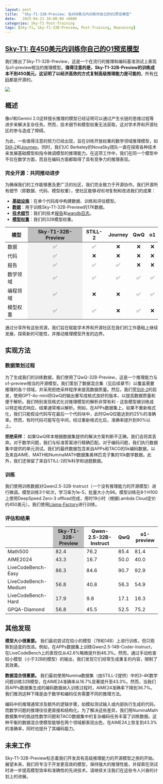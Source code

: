 ```yaml
---
layout: post
title:  "Sky-T1-32B-Preview: 在450美元内训练你自己的O1预览模型"
date:   2025-04-21 10:00:00 +0800
categories: Sky-T1 Post-Training
tags: [Sky-T1, Sky-T1-32B-Preview, Post-Training, Reasoning]
---
```


## [Sky-T1: 在450美元内训练你自己的O1预览模型](https://novasky-ai.github.io/posts/sky-t1/)

我们推出了Sky-T1-32B-Preview，这是一个在流行的推理和编码基准测试上表现与o1-preview相当的推理模型。**值得注意的是，Sky-T1-32B-Preview的训练成本不到450美元，这证明了以经济高效的方式复制高级推理能力是可能的**。所有[代码](https://github.com/NovaSky-AI/SkyThought)都是开源的。

![](/images/2025/Sky-T1/Sky-T1-pipeline.jpg)

## 概述
像o1和Gemini 2.0这样擅长推理的模型已经证明可以通过产生长链的思维过程等进步来解决复杂任务。然而，技术细节和模型权重无法获取，这对学术界和开源社区的参与造成了障碍。

为此，一些值得注意的努力已经出现，旨在训练开放权重的数学领域推理模型，如[Still-2](https://arxiv.org/abs/2412.09413)和[Journey](https://arxiv.org/abs/2411.16489)。同时，我们UC Berkeley的NovaSky团队一直在探索各种技术来发展基础模型和指令微调模型的推理能力。在这项工作中，我们在同一个模型中不仅在数学方面，而且在编码方面都取得了具有竞争力的推理表现。

### 完全开源：共同推动进步
为确保我们的工作能够惠及更广泛的社区，我们完全致力于开源协作。我们开源所有细节（即数据、代码、模型权重），使社区能够*轻松地*复制和改进我们的成果：
- [**基础设施**](https://github.com/NovaSky-AI/SkyThought)：在单个代码库中构建数据、训练和评估模型。
- [**数据**](https://github.com/NovaSky-AI/SkyThought)：用于训练Sky-T1-32B-Preview的17K数据。
- [**技术细节**](https://novasky-ai.github.io/posts/sky-t1)：我们的技术[报告](https://novasky-ai.github.io/posts/sky-t1/)和[wandb日志](https://api.wandb.ai/links/sky-posttraining-uc-berkeley/wjg3sybl)。
- [**模型权重**](https://huggingface.co/NovaSky-AI)：我们的32B模型权重。

<table>
  <thead>
    <tr>
      <th>模型</th>
      <th style="background-color: #bfbfbf;"><div align="center">Sky-T1-32B-Preview</div></th>
      <th><div align="center">STILL-2</div></th>
      <th><div align="center">Journey</div></th>
      <th><div align="center">QwQ</div></th>
      <th><div align="center">o1</div></th>
    </tr>
  </thead>
  <tbody>
    <tr>
      <td>数据</td>
      <td style="background-color: #f2f2f2;"><div align="center">✅</div></td>
      <td><div align="center">✅</div></td>
      <td><div align="center">❌</div></td>
      <td><div align="center">❌</div></td>
      <td><div align="center">❌</div></td>
    </tr>
    <tr>
      <td>代码</td>
      <td style="background-color: #f2f2f2;"><div align="center">✅</div></td>
      <td><div align="center">❌</div></td>
      <td><div align="center">❌</div></td>
      <td><div align="center">❌</div></td>
      <td><div align="center">❌</div></td>
    </tr>
    <tr>
      <td>报告</td>
      <td style="background-color: #f2f2f2;"><div align="center">✅</div></td>
      <td><div align="center">✅</div></td>
      <td><div align="center">✅</div></td>
      <td><div align="center">❌</div></td>
      <td><div align="center">❌</div></td>
    </tr>
    <tr>
      <td>数学领域</td>
      <td style="background-color: #f2f2f2;"><div align="center">✅</div></td>
      <td><div align="center">✅</div></td>
      <td><div align="center">✅</div></td>
      <td><div align="center">✅</div></td>
      <td><div align="center">✅</div></td>
    </tr>
    <tr>
      <td>编程领域</td>
      <td style="background-color: #f2f2f2;"><div align="center">✅</div></td>
      <td><div align="center">❌</div></td>
      <td><div align="center">❌</div></td>
      <td><div align="center">✅</div></td>
      <td><div align="center">✅</div></td>
    </tr>
    <tr>
      <td>模型权重</td>
      <td style="background-color: #f2f2f2;"><div align="center">✅</div></td>
      <td><div align="center">✅</div></td>
      <td><div align="center">❌</div></td>
      <td><div align="center">✅</div></td>
      <td><div align="center">❌</div></td>
    </tr>
  </tbody>
</table>

通过分享所有这些资源，我们旨在赋能学术界和开源社区在我们的工作基础上继续发展，探索新的可能性，并推动推理模型开发的边界。

## 实现方法
### 数据策划过程
为了生成我们的训练数据，我们使用了QwQ-32B-Preview，这是一个推理能力与o1-preview相当的开源模型。我们策划了数据混合集（见后续章节）以覆盖需要推理的各个领域，并采用拒绝采样程序来提高数据质量。然后，我们受[Still-2](https://arxiv.org/abs/2412.09413)的启发，使用GPT-4o-mini将QwQ的输出重写成格式良好的版本，以提高数据质量和便于解析。我们特别发现格式化对推理模型的解析非常有利 - 这些模型被训练成以特定格式响应，结果通常难以解析。例如，在APPs数据集上，如果不重新格式化，我们只能假设代码写在最后一个代码块中，此时QwQ仅能达到约25%的准确率。然而，有时代码可能写在中间，经过重新格式化后，准确率提升到90%以上。

**拒绝采样：** 如果QwQ样本根据数据集提供的解决方案判断不正确，我们会将其丢弃。对于数学问题，我们与标准答案进行精确匹配。对于编码问题，我们执行数据集中提供的单元测试。我们的最终数据包含来自APPs和TACO的5k编码数据，以及来自AIME、MATH和NuminaMATH数据集奥林匹克子集的10k数学数据。此外，我们还保留了来自STILL-2的1k科学和谜题数据。

### 训练
我们使用训练数据对Qwen2.5-32B-Instruct（一个没有推理能力的开源模型）进行微调。模型训练3个轮次，学习率为1e-5，批量大小为96。模型训练在8个H100上使用DeepSpeed Zero-3 offload完成，用时19小时（根据Lambda Cloud定价约450美元）。我们使用[Llama-Factory](https://github.com/hiyouga/LLaMA-Factory)进行训练。

### 评估和结果
<table>
  <thead>
    <tr>
      <th></th>
      <th style="background-color: #bfbfbf;">Sky-T1-32B-Preview</th>
      <th>Qwen-2.5-32B-Instruct</th>
      <th>QwQ</th>
      <th>o1-preview</th>
    </tr>
  </thead>
  <tbody>
    <tr>
      <td>Math500</td>
      <td style="background-color: #F2F2F2;">82.4</td>
      <td>76.2</td>
      <td>85.4</td>
      <td>81.4</td>
    </tr>
    <tr>
      <td>AIME2024</td>
      <td style="background-color: #F2F2F2;">43.3</td>
      <td>16.7</td>
      <td>50.0</td>
      <td>40.0</td>
    </tr>
    <tr>
      <td>LiveCodeBench-Easy</td>
      <td style="background-color: #F2F2F2;">86.3</td>
      <td>84.6</td>
      <td>90.7</td>
      <td>92.9</td>
    </tr>
    <tr>
      <td>LiveCodeBench-Medium</td>
      <td style="background-color: #F2F2F2;">56.8</td>
      <td>40.8</td>
      <td>56.3</td>
      <td>54.9</td>
    </tr>
    <tr>
      <td>LiveCodeBench-Hard</td>
      <td style="background-color: #F2F2F2;">17.9</td>
      <td>9.8</td>
      <td>17.1</td>
      <td>16.3</td>
    </tr>
    <tr>
      <td>GPQA-Diamond</td>
      <td style="background-color: #F2F2F2;">56.8</td>
      <td>45.5</td>
      <td>52.5</td>
      <td>75.2</td>
    </tr>
  </tbody>
</table>

## 其他发现
**模型大小很重要。** 我们最初尝试在较小的模型（7B和14B）上进行训练，但只观察到适度的改进。例如，在APPs数据集上训练Qwen2.5-14B-Coder-Instruct，在LiveCodeBench上的表现仅从42.6%略微提升到46.3%。然而，通过手动检查较小模型（小于32B的模型）的输出，我们发现它们经常生成重复的内容，限制了其效果。

**数据混合很重要。** 我们最初使用Numina数据集（由STILL-2提供）中的3-4K数学问题训练32B模型，在AIME24准确率从16.7%显著提升至43.3%。然而，当我们将APPs数据集生成的编码数据纳入训练过程时，AIME24准确率下降到36.7%。我们推测这种下降是由于数学和编码任务需要不同的推理方法。

编码中的推理通常涉及额外的逻辑步骤，如模拟测试输入或内部执行生成的代码，而数学问题的推理往往更直接和结构化。为了解决这些差异，我们用NuminaMath数据集中的挑战性数学问题和TACO数据集中的复杂编码任务丰富了训练数据。这种平衡的数据混合使模型能够在两个领域都表现出色，在AIME24上恢复到43.3%的准确率，同时也提升了其编码能力。

## 未来工作
Sky-T1-32B-Preview标志着我们开发具有高级推理能力的开源模型之旅的开始。展望未来，我们将专注于开发更高效的模型，保持强大的推理性能，并探索在测试时进一步提高模型效率和准确性的先进技术。请继续关注我们在这些令人兴奋的计划上的进展。
